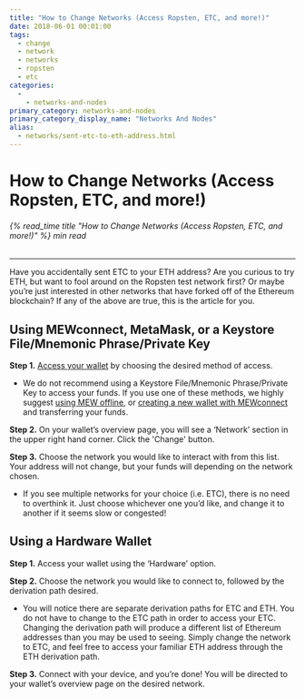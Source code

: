 ```yaml
---
title: "How to Change Networks (Access Ropsten, ETC, and more!)"
date: 2018-06-01 00:01:00
tags:
  - change
  - network
  - networks
  - ropsten
  - etc
categories:
  - 
    - networks-and-nodes
primary_category: networks-and-nodes
primary_category_display_name: "Networks And Nodes"
alias:
  - networks/sent-etc-to-eth-address.html
---
```


# __How to Change Networks (Access Ropsten, ETC, and more!)__
###### {% read_time title "How to Change Networks (Access Ropsten, ETC, and more!)" %} min read
***

Have you accidentally sent ETC to your ETH address? Are you curious to try ETH, but want to fool around on the Ropsten test network first? Or maybe you’re just interested in other networks that have forked off of the Ethereum blockchain? If any of the above are true, this is the article for you.



## __Using MEWconnect, MetaMask, or a Keystore File/Mnemonic Phrase/Private Key__

**Step 1.** [Access your wallet](/@@@@@@/getting-started/how-to-access-your-wallet/) by choosing the desired method of access.

* We do not recommend using a Keystore File/Mnemonic Phrase/Private Key to access your funds. If you use one of these methods, we highly suggest [using MEW offline](/@@@@@@/offline/offline-mew-looks-weird/), or [creating a new wallet with MEWconnect](/@@@@@@/mewconnect-101-create/) and transferring your funds.

**Step 2.** On your wallet’s overview page, you will see a ‘Network’ section in the upper right hand corner. Click the 'Change' button.

**Step 3.** Choose the network you would like to interact with from this list. Your address will not change, but your funds will depending on the network chosen.
* If you see multiple networks for your choice (i.e. ETC), there is no need to overthink it. Just choose whichever one you’d like, and change it to another if it seems slow or congested!



## __Using a Hardware Wallet__

**Step 1.** Access your wallet using the ‘Hardware’ option.

**Step 2.** Choose the network you would like to connect to, followed by the derivation path desired.

* You will notice there are separate derivation paths for ETC and ETH. You do not have to change to the ETC path in order to access your ETC. Changing the derivation path will produce a different list of Ethereum addresses than you may be used to seeing. Simply change the network to ETC, and feel free to access your familiar ETH address through the ETH derivation path.

**Step 3.** Connect with your device, and you’re done! You will be directed to your wallet’s overview page on the desired network.